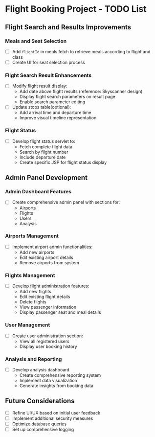 # Flight Booking Project - TODO List

## Flight Search and Results Improvements
### Meals and Seat Selection
- [ ] Add `flightId` in meals fetch to retrieve meals according to flight and class
- [ ] Create UI for seat selection process

### Flight Search Result Enhancements

- [ ] Modify flight result display:
  - Add date above flight results (reference: Skyscanner design)
  - Display flight search parameters on result page
  - Enable search parameter editing
- [ ] Update stops table(optional):
  - Add arrival time and departure time
  - Improve visual timeline representation

### Flight Status
- [ ] Develop flight status servlet to:
  - Fetch complete flight data
  - Search by flight number
  - Include departure date
  - Create specific JSP for flight status display



## Admin Panel Development
### Admin Dashboard Features
- [ ] Create comprehensive admin panel with sections for:
  - Airports
  - Flights
  - Users
  - Analysis

### Airports Management
- [ ] Implement airport admin functionalities:
  - Add new airports
  - Edit existing airport details
  - Remove airports from system

### Flights Management
- [ ] Develop flight administration features:
  - Add new flights
  - Edit existing flight details
  - Delete flights
  - View passenger information
  - Display passenger seat and meal details

### User Management
- [ ] Create user administration section:
  - View all registered users
  - Display user booking history

### Analysis and Reporting
- [ ] Develop analysis dashboard
  - Create comprehensive reporting system
  - Implement data visualization
  - Generate insights from booking data

## Future Considerations
- [ ] Refine UI/UX based on initial user feedback
- [ ] Implement additional security measures
- [ ] Optimize database queries
- [ ] Set up comprehensive logging